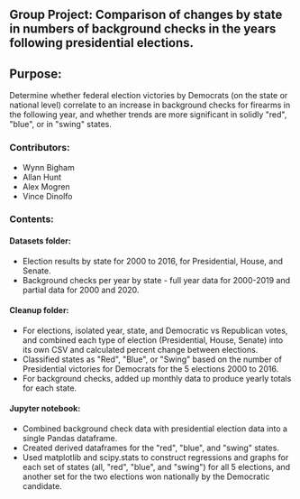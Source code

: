 ## Group Project: Comparison of changes by state in numbers of background checks in the years following presidential elections.

## Purpose:
Determine whether federal election victories by Democrats (on the state or national level) correlate to an increase in background checks for firearms in the following year, and whether trends are more significant in solidly "red", "blue", or in "swing" states.

### Contributors:
* Wynn Bigham
* Allan Hunt
* Alex Mogren
* Vince Dinolfo

### Contents:
#### Datasets folder:
* Election results by state for 2000 to 2016, for Presidential, House, and Senate.
* Background checks per year by state - full year data for 2000-2019 and partial data for 2000 and 2020.
#### Cleanup folder:
* For elections, isolated year, state, and Democratic vs Republican votes, and combined each type of election (Presidential, House, Senate) into its own CSV and calculated percent change between elections.
* Classified states as "Red", "Blue", or "Swing" based on the number of Presidential victories for Democrats for the 5 elections 2000 to 2016.
* For background checks, added up monthly data to produce yearly totals for each state.
#### Jupyter notebook:
* Combined background check data with presidential election data into a single Pandas dataframe.
* Created derived dataframes for the "red", "blue", and "swing" states.
* Used matplotlib and scipy.stats to construct regressions and graphs for each set of states (all, "red", "blue", and "swing") for all 5 elections, and another set for the two elections won nationally by the Democratic candidate.
